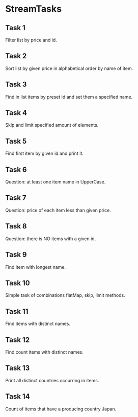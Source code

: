 # StreamTasks
## Task 1
Filter list by price and id.
## Task 2
Sort list by given price in alphabetical order by name of item.
## Task 3
Find in list items by preset id and set them a specified name.
## Task 4
Skip and limit specified amount of elements.
## Task 5
Find first item by given id and print it.
## Task 6
Question: at least one item name in UpperCase.
## Task 7
Question: price of each item less than given price.
## Task 8
Question: there is NO items with a given id.
## Task 9
Find item with longest name.
## Task 10
Simple task of combinations flatMap, skip, limit methods.
## Task 11
Find items with distinct names.
## Task 12
Find count items with distinct names.
## Task 13
Print all distinct countries occurring in items.
## Task 14
Count of items that have a producing country Japan.
